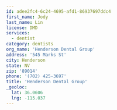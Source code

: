 ```yaml
---
id: adee2fc4-6c24-4695-afd1-86937697ddc4
first_name: Jody
last_name: Lin
license: DMD
services:
  - dentist
category: dentists
org_name: 'Henderson Dental Group'
address: '545 Marks St'
city: Henderson
state: NV
zip: '89014'
phone: '(702) 425-3697'
title: 'Henderson Dental Group'
_geoloc:
  lat: 36.0606
  lng: -115.037
---
```

